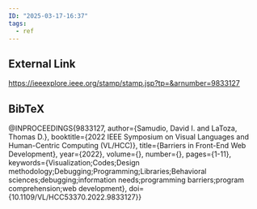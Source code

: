 ```yaml
---
ID: "2025-03-17-16:37"
tags:
  - ref
---
```

## External Link

https://ieeexplore.ieee.org/stamp/stamp.jsp?tp=&arnumber=9833127

## BibTeX

@INPROCEEDINGS{9833127,
  author={Samudio, David I. and LaToza, Thomas D.},
  booktitle={2022 IEEE Symposium on Visual Languages and Human-Centric Computing (VL/HCC)}, 
  title={Barriers in Front-End Web Development}, 
  year={2022},
  volume={},
  number={},
  pages={1-11},
  keywords={Visualization;Codes;Design methodology;Debugging;Programming;Libraries;Behavioral sciences;debugging;information needs;programming barriers;program comprehension;web development},
  doi={10.1109/VL/HCC53370.2022.9833127}}
